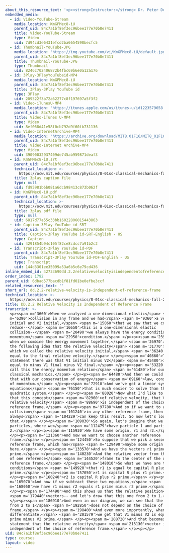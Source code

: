 ```yaml
---
about_this_resource_text: '<p><strong>Instructor:</strong> Dr. Peter Dourmashkin</p>'
embedded_media:
  - id: Video-YouTube-Stream
    media_location: KmGPMec8-iU
    parent_uid: 84c7a1bf8ef3ec96bee177e70b8e7411
    title: Video-YouTube-Stream
    type: Video
    uid: 7d94cd3e6431efcd2ba6654598becfc5
  - id: Thumbnail-YouTube-JPG
    media_location: 'https://img.youtube.com/vi/KmGPMec8-iU/default.jpg'
    parent_uid: 84c7a1bf8ef3ec96bee177e70b8e7411
    title: Thumbnail-YouTube-JPG
    type: Thumbnail
    uid: 8246c702406872b4fbc69b6e0a12a176
  - id: 3Play-3PlayYouTubeid-MP4
    media_location: KmGPMec8-iU
    parent_uid: 84c7a1bf8ef3ec96bee177e70b8e7411
    title: 3Play-3Play YouTube id
    type: 3Play
    uid: 209522f3a72a62277c8f197697a5f3f2
  - id: Video-iTunesU-MP4
    media_location: 'https://itunes.apple.com/us/itunes-u/id1223579658'
    parent_uid: 84c7a1bf8ef3ec96bee177e70b8e7411
    title: Video-iTunes U-MP4
    type: Video
    uid: 8ef068d41e58f0cb792d9f60fb731136
  - id: Video-InternetArchive-MP4
    media_location: 'https://archive.org/download/MIT8.01F16/MIT8_01F16_DD_CMframe2_360p.mp4'
    parent_uid: 84c7a1bf8ef3ec96bee177e70b8e7411
    title: Video-Internet Archive-MP4
    type: Video
    uid: 39090032937409de745ab959871deaf3
  - id: KmGPMec8-iU.srt
    parent_uid: 84c7a1bf8ef3ec96bee177e70b8e7411
    technical_location: >-
      https://ocw.mit.edu/courses/physics/8-01sc-classical-mechanics-fall-2016/week-9-collision-theory/dd.2.2-relative-velocity-is-independent-of-reference-frame/dd.2.2-relative-velocity-is-independent-of-reference-frame/KmGPMec8-iU.srt
    title: 3play caption file
    type: null
    uid: fd95981b6b081a6dcb98413c873b062f
  - id: KmGPMec8-iU.pdf
    parent_uid: 84c7a1bf8ef3ec96bee177e70b8e7411
    technical_location: >-
      https://ocw.mit.edu/courses/physics/8-01sc-classical-mechanics-fall-2016/week-9-collision-theory/dd.2.2-relative-velocity-is-independent-of-reference-frame/dd.2.2-relative-velocity-is-independent-of-reference-frame/KmGPMec8-iU.pdf
    title: 3play pdf file
    type: null
    uid: 6817d77a55c33bb16022806015443863
  - id: Caption-3Play YouTube id-SRT
    parent_uid: 84c7a1bf8ef3ec96bee177e70b8e7411
    title: Caption-3Play YouTube id-SRT-English - US
    type: Caption
    uid: 4291854b94c105f82ce8cdcc7a91b2c2
  - id: Transcript-3Play YouTube id-PDF
    parent_uid: 84c7a1bf8ef3ec96bee177e70b8e7411
    title: Transcript-3Play YouTube id-PDF-English - US
    type: Transcript
    uid: 144d3301ee35099a53a6b5c6e79cd436
inline_embed_id: 42733690dd.2.2relativevelocityisindependentofreferenceframe44686209
order_index: 1792
parent_uid: 6dbad577bacdb1f81fd01be0efbe3ccf
related_resources_text: ''
short_url: dd.2.2-relative-velocity-is-independent-of-reference-frame
technical_location: >-
  https://ocw.mit.edu/courses/physics/8-01sc-classical-mechanics-fall-2016/week-9-collision-theory/dd.2.2-relative-velocity-is-independent-of-reference-frame/dd.2.2-relative-velocity-is-independent-of-reference-frame
title: DD.2.2 Relative Velocity is Independent of Reference Frame
transcript: >-
  <p><span m='3660'>When we analyzed a one-dimensional elastic</span> <span
  m='6390'>collision in any frame and we had</span> <span m='9360'>a velocity V1
  initial and V2 initial,</span> <span m='15060'>that we saw that we could
  reduce--</span> <span m='16650'>this is a one-dimensional elastic
  collision--</span> <span m='20490'>we always have the energy condition and the
  momentum</span> <span m='22950'>condition.</span> </p><p><span m='23950'>But
  when we combine the energy movement together,</span> <span m='26970'>we found
  the following idea that the relative velocity</span> <span m='31770'>V1, 2,
  which we called the relative velocity initial,</span> <span m='36240'>was just
  equal to the final relative velocity.</span> </p><p><span m='40860'>The
  statement there was that V1 initial minus V2</span> <span m='45480'>initial is
  equal to minus V1 final minus V2 final.</span> </p><p><span m='53220'>And we
  call this the energy momentum relation</span> <span m='61480'>for our
  classical mechanics.</span> </p><p><span m='64480'>And then we could combine
  that with our conservation of energy</span> <span m='69160'>law, conservation
  of momentum.</span> </p><p><span m='72910'>And we've got a linear system of
  equations</span> <span m='76150'>that is much easier to solve than the
  quadratic system.</span> </p><p><span m='80020'>Now what I'd like to show is
  that this concept</span> <span m='82960'>of relative velocity, that V1, 2
  relative velocity</span> <span m='88690'>is independent of the choice of
  reference frame.</span> </p><p><span m='97780'>And so if we want to analyze a
  collision</span> <span m='101240'>in any other reference frame, then we
  always</span> <span m='104229'>can keep this result. So now let's look at
  that.</span> </p><p><span m='109030'>So again, let's imagine that we have two
  particles, where we</span> <span m='112479'>have particle 1 and particle
  2.</span> </p><p><span m='115930'>We have some origin, r1 and r2.</span>
  </p><p><span m='121360'>And now we want to choose another reference
  frame.</span> </p><p><span m='124450'>So suppose that we pick a second
  reference frame, which has</span> <span m='129490'>maybe some origin over
  here.</span> </p><p><span m='133570'>And we have the vectors r1 prime and r2
  prime.</span> </p><p><span m='140230'>And the relative vector from the center
  of one reference</span> <span m='144520'>frame to the center of the other
  reference frame.</span> </p><p><span m='148010'>So what we have are the two
  conditions</span> <span m='149920'>that r1 is equal to capital R plus r1
  prime.</span> </p><p><span m='157050'>r1 is capital R plus r1 prime.</span>
  </p><p><span m='160240'>r2 is capital R plus r2 prime.</span> </p><p><span
  m='165070'>And now if we subtract these two equations,</span> <span
  m='168050'>we have r1 minus r2 equals r1 prime minus r2 prime.</span>
  </p><p><span m='174490'>And this shows us that the relative position</span>
  <span m='179440'>vectors-- and let's draw that this one from 2 to 1.</span>
  </p><p><span m='186910'>And even in our diagram, we can see that the vector
  from 2 to 1</span> <span m='192850'>does not depend on the choice of reference
  frame.</span> </p><p><span m='198400'>And even more importantly, when we
  differentiate,</span> <span m='201579'>we get that V1 minus V2 is equal to V1
  prime minus V2 prime.</span> </p><p><span m='208720'>And that becomes our
  statement that the relative velocity</span> <span m='213130'>vector is
  independent of the choice of reference frame.</span> </p><p></p>
uid: 84c7a1bf8ef3ec96bee177e70b8e7411
type: courses
layout: video
---
```

